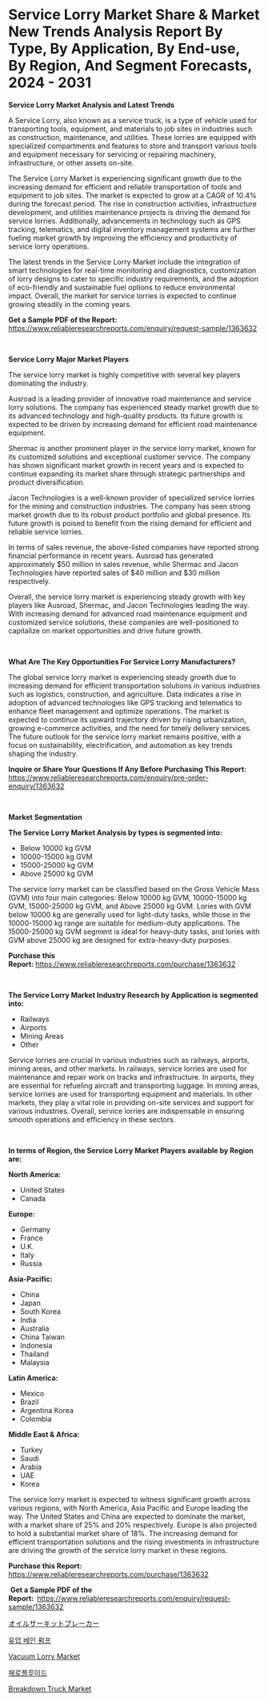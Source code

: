<p><h1>Service Lorry Market Share & Market New Trends Analysis Report By Type, By Application, By End-use, By Region, And Segment Forecasts, 2024 - 2031</h1></p><p><strong>Service Lorry Market Analysis and Latest Trends</strong></p>
<p><p>A Service Lorry, also known as a service truck, is a type of vehicle used for transporting tools, equipment, and materials to job sites in industries such as construction, maintenance, and utilities. These lorries are equipped with specialized compartments and features to store and transport various tools and equipment necessary for servicing or repairing machinery, infrastructure, or other assets on-site.</p><p>The Service Lorry Market is experiencing significant growth due to the increasing demand for efficient and reliable transportation of tools and equipment to job sites. The market is expected to grow at a CAGR of 10.4% during the forecast period. The rise in construction activities, infrastructure development, and utilities maintenance projects is driving the demand for service lorries. Additionally, advancements in technology such as GPS tracking, telematics, and digital inventory management systems are further fueling market growth by improving the efficiency and productivity of service lorry operations.</p><p>The latest trends in the Service Lorry Market include the integration of smart technologies for real-time monitoring and diagnostics, customization of lorry designs to cater to specific industry requirements, and the adoption of eco-friendly and sustainable fuel options to reduce environmental impact. Overall, the market for service lorries is expected to continue growing steadily in the coming years.</p></p>
<p><strong>Get a Sample PDF of the Report:&nbsp;</strong> <a href="https://www.reliableresearchreports.com/enquiry/request-sample/1363632">https://www.reliableresearchreports.com/enquiry/request-sample/1363632</a></p>
<p>&nbsp;</p>
<p><strong>Service Lorry Major Market Players</strong></p>
<p><p>The service lorry market is highly competitive with several key players dominating the industry. </p><p>Ausroad is a leading provider of innovative road maintenance and service lorry solutions. The company has experienced steady market growth due to its advanced technology and high-quality products. Its future growth is expected to be driven by increasing demand for efficient road maintenance equipment.</p><p>Shermac is another prominent player in the service lorry market, known for its customized solutions and exceptional customer service. The company has shown significant market growth in recent years and is expected to continue expanding its market share through strategic partnerships and product diversification.</p><p>Jacon Technologies is a well-known provider of specialized service lorries for the mining and construction industries. The company has seen strong market growth due to its robust product portfolio and global presence. Its future growth is poised to benefit from the rising demand for efficient and reliable service lorries.</p><p>In terms of sales revenue, the above-listed companies have reported strong financial performance in recent years. Ausroad has generated approximately $50 million in sales revenue, while Shermac and Jacon Technologies have reported sales of $40 million and $30 million respectively.</p><p>Overall, the service lorry market is experiencing steady growth with key players like Ausroad, Shermac, and Jacon Technologies leading the way. With increasing demand for advanced road maintenance equipment and customized service solutions, these companies are well-positioned to capitalize on market opportunities and drive future growth.</p></p>
<p>&nbsp;</p>
<p><strong>What Are The Key Opportunities For Service Lorry Manufacturers?</strong></p>
<p><p>The global service lorry market is experiencing steady growth due to increasing demand for efficient transportation solutions in various industries such as logistics, construction, and agriculture. Data indicates a rise in adoption of advanced technologies like GPS tracking and telematics to enhance fleet management and optimize operations. The market is expected to continue its upward trajectory driven by rising urbanization, growing e-commerce activities, and the need for timely delivery services. The future outlook for the service lorry market remains positive, with a focus on sustainability, electrification, and automation as key trends shaping the industry.</p></p>
<p><strong>Inquire or Share Your Questions If Any Before Purchasing This Report:</strong> <a href="https://www.reliableresearchreports.com/enquiry/pre-order-enquiry/1363632">https://www.reliableresearchreports.com/enquiry/pre-order-enquiry/1363632</a></p>
<p>&nbsp;</p>
<p><strong>Market Segmentation</strong></p>
<p><strong>The Service Lorry Market Analysis by types is segmented into:</strong></p>
<p><ul><li>Below 10000 kg GVM</li><li>10000-15000 kg GVM</li><li>15000-25000 kg GVM</li><li>Above 25000 kg GVM</li></ul></p>
<p><p>The service lorry market can be classified based on the Gross Vehicle Mass (GVM) into four main categories: Below 10000 kg GVM, 10000-15000 kg GVM, 15000-25000 kg GVM, and Above 25000 kg GVM. Lories with GVM below 10000 kg are generally used for light-duty tasks, while those in the 10000-15000 kg range are suitable for medium-duty applications. The 15000-25000 kg GVM segment is ideal for heavy-duty tasks, and lories with GVM above 25000 kg are designed for extra-heavy-duty purposes.</p></p>
<p><strong>Purchase this Report:&nbsp;</strong><a href="https://www.reliableresearchreports.com/purchase/1363632">https://www.reliableresearchreports.com/purchase/1363632</a></p>
<p>&nbsp;</p>
<p><strong>The Service Lorry Market Industry Research by Application is segmented into:</strong></p>
<p><ul><li>Railways</li><li>Airports</li><li>Mining Areas</li><li>Other</li></ul></p>
<p><p>Service lorries are crucial in various industries such as railways, airports, mining areas, and other markets. In railways, service lorries are used for maintenance and repair work on tracks and infrastructure. In airports, they are essential for refueling aircraft and transporting luggage. In mining areas, service lorries are used for transporting equipment and materials. In other markets, they play a vital role in providing on-site services and support for various industries. Overall, service lorries are indispensable in ensuring smooth operations and efficiency in these sectors.</p></p>
<p>&nbsp;</p>
<p><strong>In terms of Region, the Service Lorry Market Players available by Region are:</strong></p>
<p>
    <p> <strong> North America: </strong>
        <ul>
            <li>United States</li>
            <li>Canada</li>
        </ul>
        </p> 
    <p> <strong> Europe: </strong>
        <ul>
            <li>Germany</li>
            <li>France</li>
            <li>U.K.</li>
            <li>Italy</li>
            <li>Russia</li>
        </ul>
        </p> 
    <p> <strong> Asia-Pacific: </strong>
        <ul>
            <li>China</li>
            <li>Japan</li>
            <li>South Korea</li>
            <li>India</li>
            <li>Australia</li>
            <li>China Taiwan</li>
            <li>Indonesia</li>
            <li>Thailand</li>
            <li>Malaysia</li>
        </ul>
        </p> 
    <p> <strong> Latin America: </strong>
        <ul>
            <li>Mexico</li>
            <li>Brazil</li>
            <li>Argentina Korea</li>
            <li>Colombia</li>
        </ul>
        </p> 
    <p> <strong> Middle East & Africa: </strong>
        <ul>
            <li>Turkey</li>
            <li>Saudi</li>
            <li>Arabia</li>
            <li>UAE</li>
            <li>Korea</li>
        </ul>
    </p>
    </p>
<p><p>The service lorry market is expected to witness significant growth across various regions, with North America, Asia Pacific and Europe leading the way. The United States and China are expected to dominate the market, with a market share of 25% and 20% respectively. Europe is also projected to hold a substantial market share of 18%. The increasing demand for efficient transportation solutions and the rising investments in infrastructure are driving the growth of the service lorry market in these regions.</p></p>
<p><strong>Purchase this Report: </strong><a href="https://www.reliableresearchreports.com/purchase/1363632">https://www.reliableresearchreports.com/purchase/1363632</a></p>
<p>&nbsp;<strong>Get a Sample PDF of the Report:&nbsp;&nbsp;</strong><a href="https://www.reliableresearchreports.com/enquiry/request-sample/1363632">https://www.reliableresearchreports.com/enquiry/request-sample/1363632</a></p>
<p><strong></strong></p>
<p><p><a href="https://medium.com/@pattisullivansparksltcr1lv/%E6%B2%B9%E6%96%AD%E9%9B%BB%E5%99%A8%E3%81%AE%E5%B8%82%E5%A0%B4%E3%82%B7%E3%82%A7%E3%82%A2%E3%81%AE%E9%80%B2%E5%8C%96%E3%81%A8%E5%B8%82%E5%A0%B4%E6%88%90%E9%95%B7%E3%83%88%E3%83%AC%E3%83%B3%E3%83%892024%E5%B9%B4-2031%E5%B9%B4-8e72906e3085">オイルサーキットブレーカー</a></p><p><a href="https://medium.com/@theodoretse_77468/%EC%88%98%EC%95%95-%EB%B2%A0%EC%9D%B8-%ED%8E%8C%ED%94%84-%EC%8B%9C%EC%9E%A5-%EB%B6%84%EC%84%9D-cagr-%EC%8B%9C%EC%9E%A5-%EC%84%B8%EB%B6%84%ED%99%94-%EB%B0%8F-%EC%84%B8%EA%B3%84-%EC%82%B0%EC%97%85-%EA%B0%9C%EC%9A%94-b76a03c33a66">유압 베인 펌프</a></p><p><a href="https://github.com/zjyglelu/Market-Research-Report-List-1/blob/main/vacuum-lorry-market.md">Vacuum Lorry Market</a></p><p><a href="https://medium.com/@evelin_theprince/%ED%8E%98%EB%A1%9C%ED%94%8C%EB%A3%A8%EC%9D%B4%EB%93%9C-%EC%8B%9C%EC%9E%A5-%EB%B6%84%EC%84%9D-%EA%B8%80%EB%A1%9C%EB%B2%8C-%EC%82%B0%EC%97%85-%EC%A0%84%EB%A7%9D-%EB%B0%8F-%EC%98%88%EC%B8%A1-2024-2031-fe13d71ee454">페로플루이드</a></p><p><a href="https://github.com/mbisetmhermsr/Market-Research-Report-List-1/blob/main/breakdown-truck-market.md">Breakdown Truck Market</a></p></p>